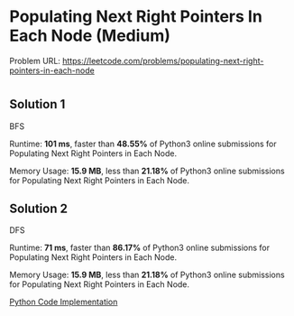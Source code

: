 # Populating Next Right Pointers In Each Node (Medium)

Problem URL: https://leetcode.com/problems/populating-next-right-pointers-in-each-node

#

## Solution 1

BFS

Runtime: **101 ms**, faster than **48.55%** of Python3 online submissions for Populating Next Right Pointers in Each Node.

Memory Usage: **15.9 MB**, less than **21.18%** of Python3 online submissions for Populating Next Right Pointers in Each Node.

## Solution 2

DFS

Runtime: **71 ms**, faster than **86.17%** of Python3 online submissions for Populating Next Right Pointers in Each Node.

Memory Usage: **15.9 MB**, less than **21.18%** of Python3 online submissions for Populating Next Right Pointers in Each Node.


[Python Code Implementation](populating_next_right_pointers_in_each_node.py)

